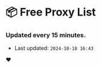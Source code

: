 # :package: Free Proxy List
### Updated every 15 minutes.

- Last updated: `2024-10-18 16:43`

:heart:
